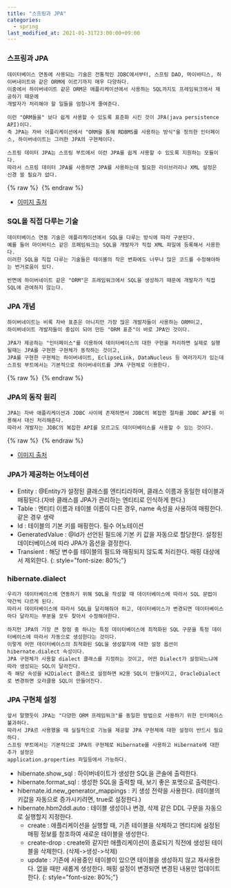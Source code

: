 ```yaml
---
title: "스프링과 JPA"
categories: 
  - spring
last_modified_at: 2021-01-31T23:00:00+09:00
---
```


### 스프링과 JPA
    데이터베이스 연동에 사용되는 기술은 전통적인 JDBC에서부터, 스프링 DAO, 마이바티스, 하이버네이트와 같은 ORM에 이르기까지 매우 다양하다.
    이중에서 하이버네이트 같은 ORM은 애플리케이션에서 사용하는 SQL까지도 프레임워크에서 제공하기 때문에
    개발자가 처리해야 할 일들을 엄청나게 줄여준다.
    
    이런 "ORM들을" 보다 쉽게 사용할 수 있도록 표준화 시킨 것이 JPA(java persistence API)이다.    
    즉 JPA는 자바 어플리케이션에서 "ORM을 통해 RDBMS를 사용하는 방식"을 정의한 인터페이스, 하이버네이트는 그러한 JPA의 구현체이다.

    스프링 데이터 JPA는 스프링 부트에서 이런 JPA를 쉽게 사용할 수 있도록 지원하는 모듈이다.
    따라서 스프링 데이터 JPA를 사용하면 JPA를 사용하는데 필요한 라이브러리나 XML 설정은 신경 쓸 필요가 없다.
    
{% raw %} <img src="https://chohongjae.github.io/assets/img/20210131spring과jpa/datajpa.png" alt=""> {% endraw %}
- [이미지 출처](https://suhwan.dev/2019/02/24/jpa-vs-hibernate-vs-spring-data-jpa/)


### SQL을 직접 다루는 기술
    데이터베이스 연동 기술은 애플리케이션에서 SQL을 다루는 방식에 따라 구분된다.
    예를 들어 마이바티스 같은 프페임워크는 SQL을 개발자가 직접 XML 파일에 등록해서 사용한다.
    이러한 SQL을 직접 다루는 기술들은 테이블의 작은 변화에도 너무나 많은 코드를 수정해야하는 번거로움이 있다.
    
    반면에 하이버네이트 같은 "ORM"은 프레임워크에서 SQL을 생성하기 때문에 개발자가 직접 SQL에 관여하지 않는다.
    
### JPA 개념
    하이버네이트는 비록 자바 표준은 아니지만 가장 많은 개발자들이 사용하는 ORM이고,
    하이버네이트 개발자들이 중심이 되어 만든 "ORM 표준"이 바로 JPA인 것이다.
    
    JPA가 제공하는 "인터페이스"를 이용하여 데이터베이스의 대한 구현을 처리하면 실제로 실행될때는 JPA를 구현한 구현체가 동작하는 것이고,
    JPA를 구현한 구현체는 하이버네이트, EclipseLink, DataNucleus 등 여러가지가 있는데 
    스프링 부트에서는 기본적으로 하이버네이트를 JPA 구현체로 이용한다.    
    
{% raw %} <img src="https://chohongjae.github.io/assets/img/20210131spring과jpa/jpa.png" alt=""> {% endraw %}

### JPA의 동작 원리
    JPA는 자바 애플리케이션과 JDBC 사이에 존재하면서 JDBC의 복잡한 절차를 JDBC API를 이용해서 대신 처리해준다.
    따라서 개발자는 JDBC의 복잡한 API를 모르고도 데이터베이스를 사용할 수 있는 것이다.
    
{% raw %} <img src="https://chohongjae.github.io/assets/img/20210131spring과jpa/jpa3.png" alt=""> {% endraw %}
- [이미지 출처](https://skyblue300a.tistory.com/7)

### JPA가 제공하는 어노테이션
- Entity : @Entity가 설정된 클래스를 엔티티라하며, 클래스 이름과 동일한 테이블과 매핑된다.(자바 클래스를 JPA가 관리하는 엔티티로 인식하게 한다.)
- Table : 엔티티 이름과 테이블 이름이 다른 경우, name 속성을 사용하여 매핑한다. 같은 경우 생략
- Id : 테이블의 기본 키를 매핑한다. 필수 어노테이션
- GeneratedValue : @Id가 선언된 필드에 기본 키 값을 자동으로 할당한다. 설정된 데이터베이스에 따라 JPA가 옵션을 결정한다.
- Transient : 해당 변수를 테이블의 필드와 매핑되지 않도록 처리한다. 매핑 대상에서 제외한다.
{: style="font-size: 80%;"}

### hibernate.dialect
    우리가 데이터베이스에 연동하기 위해 SQL을 작성할 때 데이터베이스에 따라서 SQL 문법이 약간씩 다르게 된다.
    따라서 데이터베이스에 따라서 SQL을 달리해줘야 하고, 데이터베이스가 변경되면 데이터베이스마다 달라지는 부분을 모두 찾아서 수정해야한다.
    
    하지만 JPA의 가장 큰 장점 중 하나는 특정 데이터베이스에 최적화된 SQL 구문을 특정 데이터베이스에 따라서 자동으로 생성한다는 것이다.
    이렇게 어떤 데이터베이스의 최적화된 SQL을 생성할지에 대한 설정 옵션이 hibernate.dialect 속성이다.
    JPA 구현체가 사용할 dialect 클래스를 지정하는 것이고, 어떤 Dialect가 설정되느냐에 따라 생성되는 SQL이 달라진다.
    즉 해당 속성을 H2Dialect 클래스로 설정하면 H2용 SQL이 만들어지고, OracleDialect 로 변경하면 오라클용 SQL이 만들어진다.


### JPA 구현체 설정
    앞서 말했듯이 JPA는 "다양한 ORM 프레임워크"를 동일한 방법으로 사용하기 위한 인터페이스 불과하다.
    따라서 JPA르 사용했을 때 실질적으로 기능을 제공할 JPA 구현체에 대한 설정이 반드시 필요하다.
    스프링 부트에서는 기본적으로 JPA의 구현체로 Hibernate를 사용하고 Hibernate에 대한 추가 설정은
    application.properties 파일등에서 가능하다.
 
- hibernate.show_sql : 하이버네이트가 생성한 SQL을 콘솔에 출력한다.
- hibernate.format_sql : 생성한 SQL을 출력할 때, 보기 좋은 포멧으로 출력한다.
- hibernate.id.new_generator_mappings : 키 생성 전략을 사용한다. (테이블의 키값을 자동으로 증가시키려면, true로 설정한다.)
- hibernate.hbm2ddl.auto : 테이블 생성이나 변경, 삭제 같은 DDL 구문을 자동으로 실행할지 지정한다.
    - create : 애플리케이션을 실행할 때, 기존 테이블을 삭제하고 엔티티에 설정된 매핑 정보를 참조하여 새로운 테이블을 생성한다.
    - create-drop : create와 같지만 애플리케이션이 종료되기 직전에 생성된 테이블을 삭제한다. (삭제->생성->삭제)
    - update : 기존에 사용중인 테이블이 있으면 테이블을 생성하지 않고 재사용한다. 없을 때만 새롭게 생성한다. 매핑 설정이 변경되면 변경된 내용만 업데이트한다.
{: style="font-size: 80%;"}
    
    
    
    